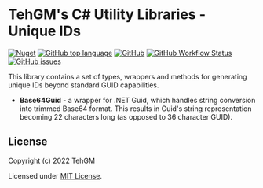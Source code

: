 # TehGM's C# Utility Libraries - Unique IDs
[![Nuget](https://img.shields.io/nuget/v/TehGM.Utilities.UniqueID)](https://www.nuget.org/packages/TehGM.Utilities.UniqueID/)  [![GitHub top language](https://img.shields.io/github/languages/top/TehGM/TehGM.Utilities)](https://github.com/TehGM/TehGM.Utilities) [![GitHub](https://img.shields.io/github/license/TehGM/TehGM.Utilities)](LICENSE) [![GitHub Workflow Status](https://img.shields.io/github/workflow/status/TehGM/TehGM.Utilities/.NET%20Build)](https://github.com/TehGM/TehGM.Utilities/actions) [![GitHub issues](https://img.shields.io/github/issues/TehGM/TehGM.Utilities)](https://github.com/TehGM/TehGM.Utilities/issues)

This library contains a set of types, wrappers and methods for generating unique IDs beyond standard GUID capabilities.

- **Base64Guid** - a wrapper for .NET Guid, which handles string conversion into trimmed Base64 format. This results in Guid's string representation becoming 22 characters long (as opposed to 36 character GUID).

## License
Copyright (c) 2022 TehGM 

Licensed under [MIT License](../LICENSE).